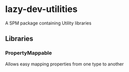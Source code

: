 # lazy-dev-utilities
A SPM package containing Utility libraries

## Libraries
### PropertyMappable
Allows easy mapping properties from one type to another

